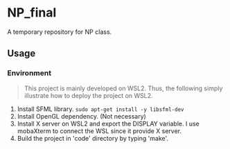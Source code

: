 # NP_final

A temporary repository for NP class.

## Usage

### Environment

> This project is mainly developed on WSL2. Thus, the following simply illustrate how to deploy the project on WSL2.

1. Install SFML library.
   `sudo apt-get install -y libsfml-dev`
2. Install OpenGL dependency. (Not necessary)
3. Install X server on WSL2 and export the DISPLAY variable.
   I use mobaXterm to connect the WSL since it provide X server.
4. Build the project in 'code' directory by typing 'make'.
